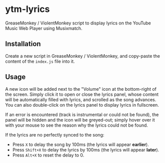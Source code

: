 # ytm-lyrics
GreaseMonkey / ViolentMonkey script to display lyrics on the YouTube Music Web Player using Musixmatch.

## Installation
Create a new script in GreaseMonkey / ViolentMonkey, and copy-paste the content of the `index.js` file
into it.

## Usage
A new icon will be added next to the "Volume" icon at the bottom-right of the screen. Simply
click it to open or close the lyrics panel, whose content will be automatically filled with lyrics,
and scrolled as the song advances.  
You can also double-click on the lyrics panel to display lyrics in fullscreen.

If an error is encountered (track is instrumental or could not be found), the panel will be hidden
and the icon will be greyed-out; simply hover over it with your mouse to see the reason why
the lyrics could not be found.

If the lyrics are no perfectly synced to the song:
- Press `X` to delay the song by 100ms (the lyrics will appear **earlier**).
- Press `Shift+X` to delay the lyrics by 100ms (the lyrics will appear **later**).
- Press `Alt+X` to reset the delay to 0.
